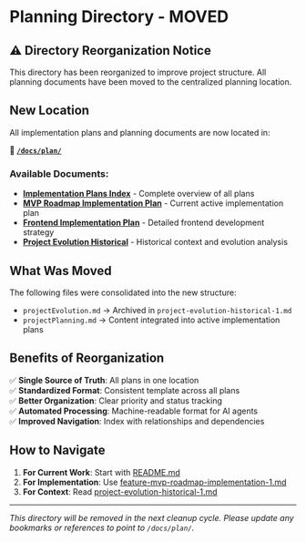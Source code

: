 # Planning Directory - MOVED

## ⚠️ Directory Reorganization Notice

This directory has been reorganized to improve project structure. All planning documents have been moved to the centralized planning location.

## New Location

All implementation plans and planning documents are now located in:

**📁 [`/docs/plan/`](../plan/)**

### Available Documents:

- **[Implementation Plans Index](../plan/README.md)** - Complete overview of all plans
- **[MVP Roadmap Implementation Plan](../plan/feature-mvp-roadmap-implementation-1.md)** - Current active implementation plan
- **[Frontend Implementation Plan](../plan/feature-frontend-implementation-1.md)** - Detailed frontend development strategy
- **[Project Evolution Historical](../plan/project-evolution-historical-1.md)** - Historical context and evolution analysis

## What Was Moved

The following files were consolidated into the new structure:

- `projectEvolution.md` → Archived in `project-evolution-historical-1.md`
- `projectPlanning.md` → Content integrated into active implementation plans

## Benefits of Reorganization

✅ **Single Source of Truth**: All plans in one location  
✅ **Standardized Format**: Consistent template across all plans  
✅ **Better Organization**: Clear priority and status tracking  
✅ **Automated Processing**: Machine-readable format for AI agents  
✅ **Improved Navigation**: Index with relationships and dependencies  

## How to Navigate

1. **For Current Work**: Start with [README.md](../plan/README.md)
2. **For Implementation**: Use [feature-mvp-roadmap-implementation-1.md](../plan/feature-mvp-roadmap-implementation-1.md)
3. **For Context**: Read [project-evolution-historical-1.md](../plan/project-evolution-historical-1.md)

---

*This directory will be removed in the next cleanup cycle. Please update any bookmarks or references to point to `/docs/plan/`.*
